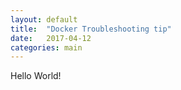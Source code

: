 ```yaml
---
layout: default
title:  "Docker Troubleshooting tip"
date:   2017-04-12
categories: main
---
```


Hello World!
